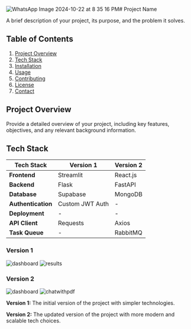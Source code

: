 ![WhatsApp Image 2024-10-22 at 8 35 16 PM](https://github.com/user-attachments/assets/bf96a512-2dbf-447e-9302-e51f194372fc)# Project Name

A brief description of your project, its purpose, and the problem it solves.

## Table of Contents
1. [Project Overview](#project-overview)
2. [Tech Stack](#tech-stack)
3. [Installation](#installation)
4. [Usage](#usage)
5. [Contributing](#contributing)
6. [License](#license)
7. [Contact](#contact)

## Project Overview
Provide a detailed overview of your project, including key features, objectives, and any relevant background information.

## Tech Stack

| Tech Stack     | Version 1        | Version 2         |
| -------------- | ---------------- | ----------------- |
| **Frontend**   | Streamlit        | React.js          |
| **Backend**    | Flask            | FastAPI           |
| **Database**   | Supabase          | MongoDB        |
| **Authentication** | Custom JWT Auth    |  -  |
| **Deployment** | -  | - |
| **API Client** | Requests | Axios |
| **Task Queue** | -  | RabbitMQ  |

### Version 1
![dashboard](https://github.com/user-attachments/assets/1be05301-2ea7-4b1f-a284-9fd5a878f35c)
![results](https://github.com/user-attachments/assets/5441ed3b-026b-4e41-a8d5-e0495f7287b4)


### Version 2
![dashboard](https://github.com/user-attachments/assets/b9ca5d89-efb6-4272-a7d1-9e4106be5ea8)
![chatwithpdf](https://github.com/user-attachments/assets/eae9e736-1dcd-4c3d-919c-904c87746a8d)


**Version 1:** The initial version of the project with simpler technologies.

**Version 2:** The updated version of the project with more modern and scalable tech choices.

